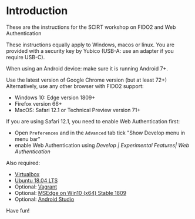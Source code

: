# Introduction

These are the instructions for the SCIRT workshop on FIDO2 and Web Authentication

These instructions equally apply to Windows, macos or linux.
You are provided with a security key by Yubico (USB-A: use an adapter if you require USB-C).

When using an Android device: make sure it is running Android 7+.

Use the latest version of Google Chrome version (but at least 72+)
Alternatively, use any other browser with FIDO2 support:

- Windows 10: Edge version 1809+
- Firefox version 66+
- MacOS: Safari 12.1 or Technical Preview version 71+

If you are using Safari 12.1, you need to enable Web Authentication first:

- Open `Preferences` and in the `Advanced` tab tick "Show Develop menu in menu bar"
- enable Web Authentication using _Develop | Experimental Features| Web Authentication_

Also required:

- [Virtualbox](https://www.virtualbox.org/wiki/Downloads)
- [Ubuntu 18.04 LTS](http://releases.ubuntu.com/18.04/)
- Optional: [Vagrant](https://www.vagrantup.com/downloads.html)
- Optional: [MSEdge on Win10 (x64) Stable 1809](https://developer.microsoft.com/en-us/microsoft-edge/tools/vms/)
- Optional: [Android Studio](https://developer.android.com/studio)

Have fun!
